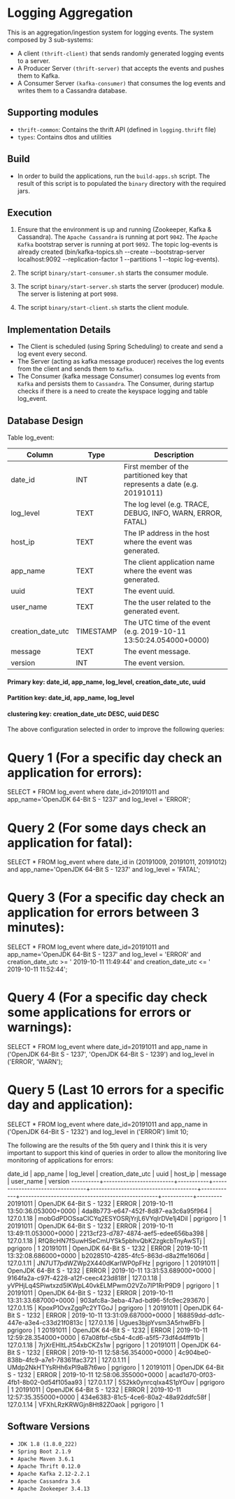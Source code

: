Logging Aggregation
===================


This is an aggregation/ingestion system for logging events. 
The system composed by 3 sub-systems:
  * A client `(thrift-client)` that sends randomly generated logging events to a server.
  * A Producer Server `(thrift-server)` that accepts the events and pushes them to Kafka.
  * A Consumer Server `(kafka-consumer)` that consumes the log events and writes them to a Cassandra database.


Supporting modules
----------------
  * `thrift-common`: Contains the thrift API (defined in `logging.thrift` file)
  * `types`: Contains dtos and utilities


Build
----------------
* In order to build the applications, run the `build-apps.sh` script. The result of this script is to populated the `binary` directory with the required jars.


Execution
----------------
1. Ensure that the environment is up and running (Zookeeper, Kafka & Cassandra).
The `Apache Cassandra` is running at port `9042`.
The `Apache Kafka` bootstrap server is running at port `9092`.
The topic log-events is already created (bin/kafka-topics.sh --create --bootstrap-server localhost:9092 --replication-factor 1 --partitions 1 --topic log-events).

2. The script `binary/start-consumer.sh` starts the consumer module.

3. The script `binary/start-server.sh` starts the server (producer) module. The server is listening at port `9098`.

4. The script `binary/start-client.sh` starts the client module.


Implementation Details
----------------------
* The Client is scheduled (using Spring Scheduling) to create and send a log event every second.  
* The Server (acting as kafka message producer) receives the log events from the client and sends them to `Kafka`.
* The Consumer (kafka message Consumer) consumes log events from `Kafka` and persists them to `Cassandra`. The Consumer, during startup checks if there is a need to create the keyspace logging and table log_event.


Database Design
----------------------
Table log_event:

|Column		   |Type      |Description								  |
|------------------|----------|---------------------------------------------------------------------------|
|date_id           |INT	      |First member of the partitioned key that represents a date (e.g. 20191011) |
|log_level         |TEXT      |The log level (e.g. TRACE, DEBUG, INFO, WARN, ERROR, FATAL)                |
|host_ip           |TEXT      |The IP address in the host where the event was generated.                  |
|app_name          |TEXT      |The client application name where the event was generated.                 |
|uuid              |TEXT      |The event uuid.							          |
|user_name         |TEXT      |The the user related to the generated event.			          |
|creation_date_utc |TIMESTAMP |The UTC time of the event (e.g. 2019-10-11 13:50:24.054000+0000)           |
|message           |TEXT      |The event message.							  |
|version           |INT       |The event version.							  |

#### Primary key: date_id, app_name, log_level, creation_date_utc, uuid
#### Partition key: date_id, app_name, log_level
#### clustering key: creation_date_utc DESC, uuid DESC

The above configuration selected in order to improve the following queries:
# Query 1 (For a specific day check an application for errors):
SELECT * FROM log_event where date_id=20191011 and app_name='OpenJDK 64-Bit S - 1237' and log_level = 'ERROR';

# Query 2 (For some days check an application for fatal):
SELECT * FROM log_event where date_id in (20191009, 20191011, 20191012) and app_name='OpenJDK 64-Bit S - 1237' and log_level = 'FATAL';

# Query 3 (For a specific day check an application for errors between 3 minutes):
SELECT * FROM log_event where date_id=20191011 and app_name='OpenJDK 64-Bit S - 1237' and log_level = 'ERROR'
	and creation_date_utc >= ' 2019-10-11 11:49:44' and creation_date_utc <= ' 2019-10-11 11:52:44';

# Query 4 (For a specific day check some applications for errors or warnings):
SELECT * FROM log_event where date_id=20191011 and app_name in ('OpenJDK 64-Bit S - 1237', 'OpenJDK 64-Bit S - 1239')
	and log_level in ('ERROR', 'WARN'); 
 
# Query 5 (Last 10 errors for a specific day and application):
SELECT * FROM log_event where date_id=20191011 and app_name in ('OpenJDK 64-Bit S - 1232')  and log_level in ('ERROR') limit 10;

The following are the results of the 5th query and I think this it is very important to support this kind of queries in order to allow 
the monitoring live monitoring of applications for errors:

 date_id  | app_name                | log_level | creation_date_utc               | uuid                                 | host_ip    | message                                         | user_name | version
----------+-------------------------+-----------+---------------------------------+--------------------------------------+------------+-------------------------------------------------+-----------+---------
 20191011 | OpenJDK 64-Bit S - 1232 |     ERROR | 2019-10-11 13:50:36.053000+0000 | 4da8b773-e647-452f-8d87-ea3c6a95f964 | 127.0.1.18 |     mobGdPDOSsaCICYq2ESYOSRjYrjL6VYqIrDVe1j4Dil |  pgrigoro |       1
 20191011 | OpenJDK 64-Bit S - 1232 |     ERROR | 2019-10-11 13:49:11.053000+0000 | 2213cf23-d787-4874-aef5-edee656ba398 | 127.0.1.18 |     RfQ8cHN7fSuwHSeCmUYSk5pbhvQbK2zgkcbTnyAwSTj |  pgrigoro |       1
 20191011 | OpenJDK 64-Bit S - 1232 |     ERROR | 2019-10-11 13:32:08.686000+0000 | b2028510-4285-4fc5-863d-d8a2ffe1606d | 127.0.1.11 |                   JN7UT7pdWZWp2X440dKarIWP0pFHz |  pgrigoro |       1
 20191011 | OpenJDK 64-Bit S - 1232 |     ERROR | 2019-10-11 13:31:53.689000+0000 | 9164fa2a-c97f-4228-a12f-ceec423d818f | 127.0.1.18 | yVPHjLq4SPiwtxzd5IKWpL40vkELMPwmO2VZo7IP1RrP9D9 |  pgrigoro |       1
 20191011 | OpenJDK 64-Bit S - 1232 |     ERROR | 2019-10-11 13:31:33.687000+0000 | 903afc8a-3eba-47ad-bd96-5fc9ec293670 | 127.0.1.15 |                            KpoxP1OvxZgqPc2YTGoJ |  pgrigoro |       1
 20191011 | OpenJDK 64-Bit S - 1232 |     ERROR | 2019-10-11 13:31:09.687000+0000 | 168859dd-dd1c-447e-a3e4-c33d21f0813c | 127.0.1.16 |                          Ugues3bjpYvsm3A5rhwBFb |  pgrigoro |       1
 20191011 | OpenJDK 64-Bit S - 1232 |     ERROR | 2019-10-11 12:59:28.354000+0000 | 67a08fbf-c5b4-4cd6-a5f5-73df4d4ff91b | 127.0.1.18 |                          7rjXrEHItLJt54xbCKZs1w |  pgrigoro |       1
 20191011 | OpenJDK 64-Bit S - 1232 |     ERROR | 2019-10-11 12:58:56.354000+0000 | 4c904be0-838b-4fc9-a7e1-78361fac3721 | 127.0.1.11 |                      UMdp2NkHTYsRHh6xPl9aB7t6wo |  pgrigoro |       1
 20191011 | OpenJDK 64-Bit S - 1232 |     ERROR | 2019-10-11 12:58:06.355000+0000 | acad1d70-0f03-4fb1-8b02-0d54f105aa93 | 127.0.1.17 |                          5S2kk0ynrcqIxa4S1pYOuv |  pgrigoro |       1
 20191011 | OpenJDK 64-Bit S - 1232 |     ERROR | 2019-10-11 12:57:35.355000+0000 | 434e6383-81c5-4ce6-80a2-48a92ddfc58f | 127.0.1.14 |                         VFXhLRzKRWGjn8Ht82ZOaok |  pgrigoro |       1

Software Versions
----------------------
* `JDK 1.8 (1.8.0_222)`
* `Spring Boot 2.1.9`
* `Apache Maven 3.6.1`
* `Apache Thrift 0.12.0`
* `Apache Kafka 2.12-2.2.1`
* `Apache Cassandra 3.6`
* `Apache Zookeeper 3.4.13`
